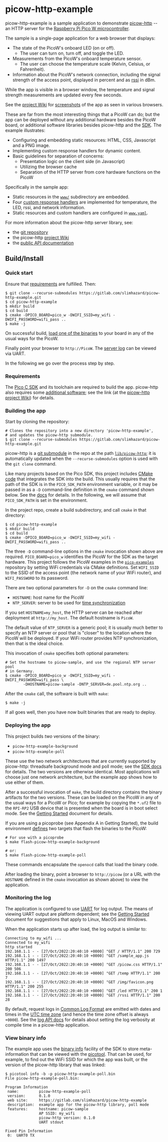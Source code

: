 # picow-http-example

picow-http-example is a sample application to demonstrate
[picow-http](https://gitlab.com/slimhazard/picow_http) -- an HTTP server
for the [Raspberry Pi Pico W
microcontroller](https://www.raspberrypi.com/documentation/microcontrollers/raspberry-pi-pico.html#raspberry-pi-pico-w-and-pico-wh).

The sample is a single-page application for a web browser that displays:

  * The state of the PicoW's onboard LED (on or off).
    * The user can turn on, turn off, and toggle the LED.
  * Measurements from the PicoW's onboard temperature sensor.
    * The user can choose the temperature scale (Kelvin, Celsius, or
      Fahrenheit).
  * Information about the PicoW's network connection, including the
    signal strength of the access point, displayed in percent and as
    [rssi](https://en.wikipedia.org/wiki/Received_signal_strength_indication)
    in dBm.

While the app is visible in a browser window, the temperature and
signal strength measurements are updated every few seconds.

See the [project
Wiki](https://gitlab.com/slimhazard/picow-http-example/-/wikis/Home) for
[screenshots](https://gitlab.com/slimhazard/picow-http-example/-/wikis/Screenshots)
of the app as seen in various browsers.

These are far from the most interesting things that a PicoW can do;
but the app can be deployed without any additional hardware besides
the PicoW board, or additional software libraries besides picow-http
and the
[SDK](https://www.raspberrypi.com/documentation/microcontrollers/c_sdk.html).
The example illustrates:

  * Configuring and embedding static resources: HTML, CSS, Javascript
    and a PNG image.
  * Implementing custom response handlers for dynamic content.
  * Basic guidelines for separation of concerns:
    * Presentation logic on the client side (in Javascript)
    * Utilizing the browser cache
    * Separation of the HTTP server from core hardware functions on
      the PicoW

Specifically in the sample app:

  * Static resources in the [`www/`](www/) subdirectory are embedded.
  * Four [custom response handlers](src/handlers.c) are implemented for
    temperature, the LED, rssi, and network information.
  * Static resources and custom handlers are configured in
    [`www.yaml`](www/www.yaml).

For more information about the picow-http server library, see:

  * the [git repository](https://gitlab.com/slimhazard/picow_http)
  * the picow-http [project
    Wiki](https://gitlab.com/slimhazard/picow_http/-/wikis/home)
  * the [public API documentation](https://slimhazard.gitlab.io/picow_http/)

## Build/Install

### Quick start

Ensure that [requirements](#requirements) are fulfilled. Then:

```shell
$ git clone --recurse-submodules https://gitlab.com/slimhazard/picow-http-example.git
$ cd picow-http-example
$ mkdir build
$ cd build
$ cmake -DPICO_BOARD=pico_w -DWIFI_SSID=my_wifi -DWIFI_PASSWORD=wifi_pass ..
$ make -j
```

On successful build, [load one of the binaries](#deploying-the-app) to
your board in any of the usual ways for the PicoW.

Finally point your browser to `http://PicoW`. The [server
log](#monitoring-the-log) can be viewed via UART.

In the following we go over the process step by step.

### Requirements

The [Pico C SDK](https://raspberrypi.github.io/pico-sdk-doxygen/index.html)
and its toolchain are required to build the app. picow-http also requires
some [additional
software](https://gitlab.com/slimhazard/picow_http/-/wikis/required-software);
see the link (at the [picow-http project
Wiki](https://gitlab.com/slimhazard/picow_http/-/wikis/home)) for details.

### Building the app

Start by cloning the repository:

```shell
# Clones the repository into a new directory 'picow-http-example',
# and updates the picow-http submodule.
$ git clone --recurse-submodules https://gitlab.com/slimhazard/picow-http-example.git
```

picow-http is a [git
submodule](https://git-scm.com/book/en/v2/Git-Tools-Submodules) in the
repo at the path [`lib/picow-http`](lib/picow-http); it is
automatically updated when the `--recurse-submodules` option is used
with the `git clone` command.

Like many projects based on the Pico SDK, this project includes [CMake
code](pico_sdk_import.cmake) that integrates the SDK into the
build. This usually requires that the path of the SDK is in the
`PICO_SDK_PATH` environment variable, or it may be passed in as a `-D`
command-line definition in the `cmake` command shown below. See the
[docs](https://datasheets.raspberrypi.com/picow/connecting-to-the-internet-with-pico-w.pdf)
for details. In the following, we will assume that `PICO_SDK_PATH` is
set in the environment.

In the project repo, create a build subdirectory, and call `cmake` in
that directory:

```shell
$ cd picow-http-example
$ mkdir build
$ cd build
$ cmake -DPICO_BOARD=pico_w -DWIFI_SSID=my_wifi -DWIFI_PASSWORD=wifi_pass ..
```

The three `-D` command-line options in the `cmake` invocation shown
above are required. `PICO_BOARD=pico_w` identifies the PicoW for the
SDK as the target hardware. This project follows the PicoW examples in
the [`pico-examples`](https://github.com/raspberrypi/pico-examples)
repository by setting WiFi credentials via CMake definitions. Set
`WIFI_SSID` to the SSID of the access point (the network name of your
WiFi router), and `WIFI_PASSWORD` to its password.

There are two optional parameters for `-D` on the `cmake` command line:

  * `HOSTNAME`: host name for the PicoW
  * `NTP_SERVER`: server to be used for [time
    synchronization](https://slimhazard.gitlab.io/picow_http/group__ntp.html)

If you set `HOSTNAME=my_host`, the HTTP server can be reached after
deployment at `http://my_host`. The default hostname is `PicoW`.

The default value of `NTP_SERVER` is a generic pool; it is usually
much better to specify an NTP server or pool that is "closer" to the
location where the PicoW will be deployed. If your WiFi router
provides NTP synchronization, then that is the ideal choice.

This invocation of `cmake` specifies both optional parameters:

```shell
# Set the hostname to picow-sample, and use the regional NTP server pool
# in Germany.
$ cmake -DPICO_BOARD=pico_w -DWIFI_SSID=my_wifi -DWIFI_PASSWORD=wifi_pass \
        -DHOSTNAME=picow-sample -DNTP_SERVER=de.pool.ntp.org ..
```

After the `cmake` call, the software is built with `make`:

```shell
$ make -j
```

If all goes well, then you have now built binaries that are ready to
deploy.

### Deploying the app

This project builds _two_ versions of the binary:

  * `picow-http-example-background`
  * `picow-http-example-poll`

These use the two network architectures that are currently supported
by picow-http: threadsafe background mode and poll mode; see the [SDK
docs](https://raspberrypi.github.io/pico-sdk-doxygen/group__pico__cyw43__arch.html)
for details. The two versions are otherwise identical. Most
applications will choose just one network architecture, but the
example app shows how to use either of them.

After a successful invocation of `make`, the build directory contains
the binary artifacts for the two versions. These can be loaded on the
PicoW in any of the usual ways for a PicoW or Pico; for example by
copying the `*.uf2` file to the `RPI-RP2` USB device that is presented
when the board is in boot select mode. See the [Getting
Started](https://datasheets.raspberrypi.com/pico/getting-started-with-pico.pdf)
document for details.

If you are using a picoprobe (see Appendix A in Getting Started), the
build environment [defines](picoprobe_targets.cmake) two targets that
flash the binaries to the PicoW:

```shell
# For use with a picoprobe
$ make flash-picow-http-example-background

# or:
$ make flash-picow-http-example-poll
```

These commands encapsulate the `openocd` calls that load the binary code.

After loading the binary, point a browser to `http://picow` (or a URL
with the `HOSTNAME` defined in the `cmake` invocation as shown above)
to view the application.

### Monitoring the log

The application is configured to use
[UART](https://raspberrypi.github.io/pico-sdk-doxygen/group__pico__stdio__uart.html)
for log output. The means of viewing UART output are platform
dependent; see the [Getting
Started](https://datasheets.raspberrypi.com/pico/getting-started-with-pico.pdf)
document for suggestions that apply to Linux, MacOS and Windows.

When the application starts up after load, the log output is similar
to:

```
Connecting to my_wifi ...
Connected to my_wifi
http started
192.168.1.1 - - [27/Oct/2022:20:40:10 +0000] "GET / HTTP/1.1" 200 729
192.168.1.1 - - [27/Oct/2022:20:40:10 +0000] "GET /sample_app.js HTTP/1.1" 200 1497
192.168.1.1 - - [27/Oct/2022:20:40:10 +0000] "GET /picow.css HTTP/1.1" 200 506
192.168.1.1 - - [27/Oct/2022:20:40:10 +0000] "GET /temp HTTP/1.1" 200 7
192.168.1.1 - - [27/Oct/2022:20:40:10 +0000] "GET /img/favicon.png HTTP/1.1" 200 255
192.168.1.1 - - [27/Oct/2022:20:40:10 +0000] "GET /led HTTP/1.1" 200 1
192.168.1.1 - - [27/Oct/2022:20:40:10 +0000] "GET /rssi HTTP/1.1" 200 28
```

By default, request logs in [Common Log
Format](https://en.wikipedia.org/wiki/Common_Log_Format) are emitted with dates and
times in the [UTC time zone](https://en.wikipedia.org/wiki/Coordinated_Universal_Time)
(and hence the time zone offset is always `+0000`). See the [log API
docs](https://slimhazard.gitlab.io/picow_http/group__log.html) for details about
setting the log verbosity at compile time in a picow-http application.

### View binary info

The example app uses the [binary
info](https://raspberrypi.github.io/pico-sdk-doxygen/group__pico__binary__info.html)
facility of the SDK to store meta-information that can be viewed with the
[picotool](https://github.com/raspberrypi/picotool). That can be used, for
example, to find out the WiFi SSID for which the app was built, or the
version of the picow-http library that was linked:

```shell
$ picotool info -b -p picow-http-example-poll.bin
File picow-http-example-poll.bin:

Program Information
 name:         picow-http-example-poll
 version:      0.1.0
 web site:     https://gitlab.com/slimhazard/picow-http-example
 description:  example app for the picow-http library, poll mode
 features:     hostname: picow-sample
               AP SSID: my_wifi
               picow-http version: 0.1.0
               UART stdout

Fixed Pin Information
 0:  UART0 TX
```
